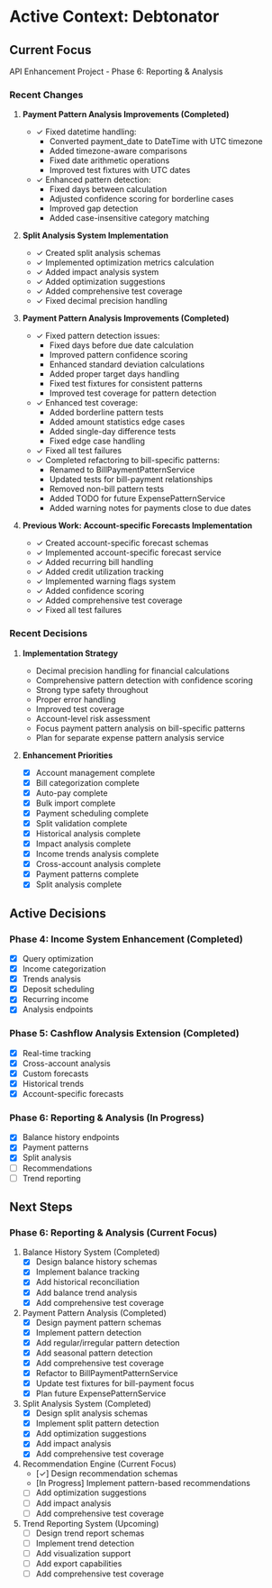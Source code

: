 # Active Context: Debtonator

## Current Focus
API Enhancement Project - Phase 6: Reporting & Analysis

### Recent Changes
1. **Payment Pattern Analysis Improvements (Completed)**
   - ✓ Fixed datetime handling:
     * Converted payment_date to DateTime with UTC timezone
     * Added timezone-aware comparisons
     * Fixed date arithmetic operations
     * Improved test fixtures with UTC dates
   - ✓ Enhanced pattern detection:
     * Fixed days between calculation
     * Adjusted confidence scoring for borderline cases
     * Improved gap detection
     * Added case-insensitive category matching

2. **Split Analysis System Implementation**
   - ✓ Created split analysis schemas
   - ✓ Implemented optimization metrics calculation
   - ✓ Added impact analysis system
   - ✓ Added optimization suggestions
   - ✓ Added comprehensive test coverage
   - ✓ Fixed decimal precision handling

2. **Payment Pattern Analysis Improvements (Completed)**
   - ✓ Fixed pattern detection issues:
     * Fixed days before due date calculation
     * Improved pattern confidence scoring
     * Enhanced standard deviation calculations
     * Added proper target days handling
     * Fixed test fixtures for consistent patterns
     * Improved test coverage for pattern detection
   - ✓ Enhanced test coverage:
     * Added borderline pattern tests
     * Added amount statistics edge cases
     * Added single-day difference tests
     * Fixed edge case handling
   - ✓ Fixed all test failures
   - ✓ Completed refactoring to bill-specific patterns:
     * Renamed to BillPaymentPatternService
     * Updated tests for bill-payment relationships
     * Removed non-bill pattern tests
     * Added TODO for future ExpensePatternService
     * Added warning notes for payments close to due dates

3. **Previous Work: Account-specific Forecasts Implementation**
   - ✓ Created account-specific forecast schemas
   - ✓ Implemented account-specific forecast service
   - ✓ Added recurring bill handling
   - ✓ Added credit utilization tracking
   - ✓ Implemented warning flags system
   - ✓ Added confidence scoring
   - ✓ Added comprehensive test coverage
   - ✓ Fixed all test failures

### Recent Decisions
1. **Implementation Strategy**
   - Decimal precision handling for financial calculations
   - Comprehensive pattern detection with confidence scoring
   - Strong type safety throughout
   - Proper error handling
   - Improved test coverage
   - Account-level risk assessment
   - Focus payment pattern analysis on bill-specific patterns
   - Plan for separate expense pattern analysis service

2. **Enhancement Priorities**
   - [x] Account management complete
   - [x] Bill categorization complete
   - [x] Auto-pay complete
   - [x] Bulk import complete
   - [x] Payment scheduling complete
   - [x] Split validation complete
   - [x] Historical analysis complete
   - [x] Impact analysis complete
   - [x] Income trends analysis complete
   - [x] Cross-account analysis complete
   - [x] Payment patterns complete
   - [x] Split analysis complete

## Active Decisions

### Phase 4: Income System Enhancement (Completed)
- [x] Query optimization
- [x] Income categorization
- [x] Trends analysis
- [x] Deposit scheduling
- [x] Recurring income
- [x] Analysis endpoints

### Phase 5: Cashflow Analysis Extension (Completed)
- [x] Real-time tracking
- [x] Cross-account analysis
- [x] Custom forecasts
- [x] Historical trends
- [x] Account-specific forecasts

### Phase 6: Reporting & Analysis (In Progress)
- [x] Balance history endpoints
- [x] Payment patterns
- [x] Split analysis
- [ ] Recommendations
- [ ] Trend reporting

## Next Steps

### Phase 6: Reporting & Analysis (Current Focus)
1. Balance History System (Completed)
   - [x] Design balance history schemas
   - [x] Implement balance tracking
   - [x] Add historical reconciliation
   - [x] Add balance trend analysis
   - [x] Add comprehensive test coverage

2. Payment Pattern Analysis (Completed)
   - [x] Design payment pattern schemas
   - [x] Implement pattern detection
   - [x] Add regular/irregular pattern detection
   - [x] Add seasonal pattern detection
   - [x] Add comprehensive test coverage
   - [x] Refactor to BillPaymentPatternService
   - [x] Update test fixtures for bill-payment focus
   - [x] Plan future ExpensePatternService

3. Split Analysis System (Completed)
   - [x] Design split analysis schemas
   - [x] Implement split pattern detection
   - [x] Add optimization suggestions
   - [x] Add impact analysis
   - [x] Add comprehensive test coverage

4. Recommendation Engine (Current Focus)
   - [✓] Design recommendation schemas
   - [In Progress] Implement pattern-based recommendations
   - [ ] Add optimization suggestions
   - [ ] Add impact analysis
   - [ ] Add comprehensive test coverage

5. Trend Reporting System (Upcoming)
   - [ ] Design trend report schemas
   - [ ] Implement trend detection
   - [ ] Add visualization support
   - [ ] Add export capabilities
   - [ ] Add comprehensive test coverage
